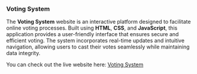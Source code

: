 ### Voting System

The **Voting System** website is an interactive platform designed to facilitate online voting processes. Built using **HTML**, **CSS**, and **JavaScript**, this application provides a user-friendly interface that ensures secure and efficient voting. The system incorporates real-time updates and intuitive navigation, allowing users to cast their votes seamlessly while maintaining data integrity.

You can check out the live website here: [Voting System](https://voting-system-azure.vercel.app/)
